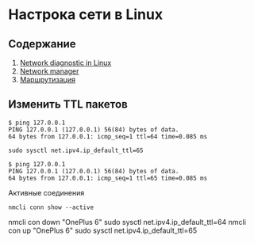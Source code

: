 # Настрока сети в Linux

## Содержание

1. [Network diagnostic in Linux](debug.md)
2. [Network manager](network_manager.md)
3. [Маршрутизация](route.md)

## Изменить TTL пакетов

```
$ ping 127.0.0.1
PING 127.0.0.1 (127.0.0.1) 56(84) bytes of data.
64 bytes from 127.0.0.1: icmp_seq=1 ttl=64 time=0.085 ms
```

```
sudo sysctl net.ipv4.ip_default_ttl=65
```

```
$ ping 127.0.0.1
PING 127.0.0.1 (127.0.0.1) 56(84) bytes of data.
64 bytes from 127.0.0.1: icmp_seq=1 ttl=65 time=0.085 ms
```

Активные соединения
```
nmcli conn show --active
```

nmcli con down "OnePlus 6"
sudo sysctl net.ipv4.ip_default_ttl=64
nmcli con up "OnePlus 6"
sudo sysctl net.ipv4.ip_default_ttl=65
